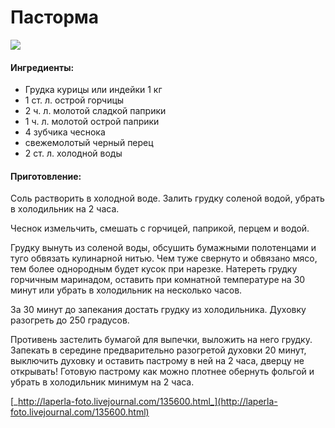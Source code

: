 ﻿---
image: https://s-media-cache-ak0.pinimg.com/564x/c2/0b/4e/c20b4e5a8919d7036a014bba4e6bdef5.jpg
---
# Пасторма

![](https://s-media-cache-ak0.pinimg.com/564x/c2/0b/4e/c20b4e5a8919d7036a014bba4e6bdef5.jpg)

#### Ингредиенты:

* Грудка курицы или индейки 1 кг
* 1 ст. л. острой горчицы
* 2 ч. л. молотой сладкой паприки
* 1 ч. л. молотой острой паприки
* 4 зубчика чеснока
* свежемолотый черный перец
* 2 ст. л. холодной воды

#### Приготовление:

Соль растворить в холодной воде. Залить грудку соленой водой, убрать в холодильник на 2 часа.

Чеснок измельчить, смешать с горчицей, паприкой, перцем и водой.

Грудку вынуть из соленой воды, обсушить бумажными полотенцами и туго обвязать кулинарной нитью. Чем туже свернуто и обвязано мясо, тем более однородным будет кусок при нарезке. Натереть грудку горчичным маринадом, оставить при комнатной температуре на 30 минут или убрать в холодильник на несколько часов.

За 30 минут до запекания достать грудку из холодильника. Духовку разогреть до 250 градусов.

Противень застелить бумагой для выпечки, выложить на него грудку. Запекать в середине предварительно разогретой духовки 20 минут, выключить духовку и оставить пастрому в ней на 2 часа, дверцу не открывать! Готовую пастрому как можно плотнее обернуть фольгой и убрать в холодильник минимум на 2 часа.

[_http://laperla-foto.livejournal.com/135600.html_](http://laperla-foto.livejournal.com/135600.html)

